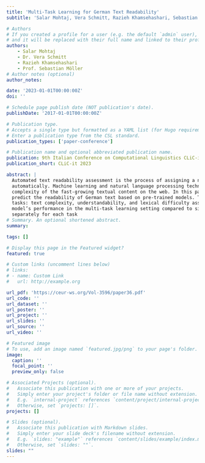 ```yaml
---
title: 'Multi-Task Learning for German Text Readability'
subtitle: 'Salar Mohtaj, Vera Schmitt, Razieh Khamsehashari, Sebastian Möller - In *Proceedings of the 9th Italian Conference on Computational Linguistics CLiC-it 2023*'

# Authors
# If you created a profile for a user (e.g. the default `admin` user), write the username (folder name) here
# and it will be replaced with their full name and linked to their profile.
authors:
    - Salar Mohtaj
    - Dr. Vera Schmitt
    - Razieh Khamsehashari
    - Prof. Sebastian Möller
# Author notes (optional)
author_notes: 

date: '2023-01-01T00:00:00Z'
doi: ''

# Schedule page publish date (NOT publication's date).
publishDate: '2017-01-01T00:00:00Z'

# Publication type.
# Accepts a single type but formatted as a YAML list (for Hugo requirements).
# Enter a publication type from the CSL standard.
publication_types: ['paper-conference']

# Publication name and optional abbreviated publication name.
publication: 9th Italian Conference on Computational Linguistics CLiC-it 2023
publication_short: CLiC-it 2023

abstract: |
  Automated text readability assessment is the process of assigning a number to the level of difficulty of a piece of text
  automatically. Machine learning and natural language processing techniques made it possible to measure the readability and
  complexity of the fast-growing textual content on the web. In this paper, we proposed a multi-task learning approach to
  predict the readability of German text based on pre-trained models. The proposed multi-task model has been trained on three
  tasks: text complexity, understandability, and lexical difficulty assessment. The results show a significant improvement in the
  model’s performance in the multi-task learning setting compared to single-task learning, where each model has been trained
  separately for each task
# Summary. An optional shortened abstract.
summary: 

tags: []

# Display this page in the Featured widget?
featured: true

# Custom links (uncomment lines below)
# links:
# - name: Custom Link
#   url: http://example.org

url_pdf: 'https://ceur-ws.org/Vol-3596/paper36.pdf'
url_code: ''
url_dataset: ''
url_poster: ''
url_project: ''
url_slides: ''
url_source: ''
url_video: ''

# Featured image
# To use, add an image named `featured.jpg/png` to your page's folder.
image:
  caption: ''
  focal_point: ''
  preview_only: false

# Associated Projects (optional).
#   Associate this publication with one or more of your projects.
#   Simply enter your project's folder or file name without extension.
#   E.g. `internal-project` references `content/project/internal-project/index.md`.
#   Otherwise, set `projects: []`.
projects: []

# Slides (optional).
#   Associate this publication with Markdown slides.
#   Simply enter your slide deck's filename without extension.
#   E.g. `slides: "example"` references `content/slides/example/index.md`.
#   Otherwise, set `slides: ""`.
slides: ""
---
```



